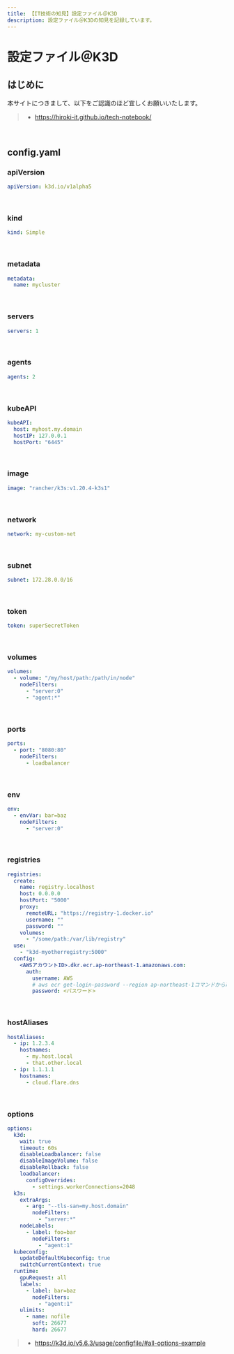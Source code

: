 ```yaml
---
title: 【IT技術の知見】設定ファイル＠K3D
description: 設定ファイル＠K3Dの知見を記録しています。
---
```


# 設定ファイル＠K3D

## はじめに

本サイトにつきまして、以下をご認識のほど宜しくお願いいたします。

> - https://hiroki-it.github.io/tech-notebook/

<br>

## config.yaml

### apiVersion

```yaml
apiVersion: k3d.io/v1alpha5
```

<br>

### kind

```yaml
kind: Simple
```

<br>

### metadata

```yaml
metadata:
  name: mycluster
```

<br>

### servers

```yaml
servers: 1
```

<br>

### agents

```yaml
agents: 2
```

<br>

### kubeAPI

```yaml
kubeAPI:
  host: myhost.my.domain
  hostIP: 127.0.0.1
  hostPort: "6445"
```

<br>

### image

```yaml
image: "rancher/k3s:v1.20.4-k3s1"
```

<br>

### network

```yaml
network: my-custom-net
```

<br>

### subnet

```yaml
subnet: 172.28.0.0/16
```

<br>

### token

```yaml
token: superSecretToken
```

<br>

### volumes

```yaml
volumes:
  - volume: "/my/host/path:/path/in/node"
    nodeFilters:
      - "server:0"
      - "agent:*"
```

<br>

### ports

```yaml
ports:
  - port: "8080:80"
    nodeFilters:
      - loadbalancer
```

<br>

### env

```yaml
env:
  - envVar: bar=baz
    nodeFilters:
      - "server:0"
```

<br>

### registries

```yaml
registries:
  create:
    name: registry.localhost
    host: 0.0.0.0
    hostPort: "5000"
    proxy:
      remoteURL: "https://registry-1.docker.io"
      username: ""
      password: ""
    volumes:
      - "/some/path:/var/lib/registry"
  use:
    - "k3d-myotherregistry:5000"
  config:
    <AWSアカウントID>.dkr.ecr.ap-northeast-1.amazonaws.com:
      auth:
        username: AWS
        # aws ecr get-login-password --region ap-northeast-1コマンドから取得したパスワード
        password: <パスワード>
```

<br>

### hostAliases

```yaml
hostAliases:
  - ip: 1.2.3.4
    hostnames:
      - my.host.local
      - that.other.local
  - ip: 1.1.1.1
    hostnames:
      - cloud.flare.dns
```

<br>

### options

```yaml
options:
  k3d:
    wait: true
    timeout: 60s
    disableLoadbalancer: false
    disableImageVolume: false
    disableRollback: false
    loadbalancer:
      configOverrides:
        - settings.workerConnections=2048
  k3s:
    extraArgs:
      - arg: "--tls-san=my.host.domain"
        nodeFilters:
          - "server:*"
    nodeLabels:
      - label: foo=bar
        nodeFilters:
          - "agent:1"
  kubeconfig:
    updateDefaultKubeconfig: true
    switchCurrentContext: true
  runtime:
    gpuRequest: all
    labels:
      - label: bar=baz
        nodeFilters:
          - "agent:1"
    ulimits:
      - name: nofile
        soft: 26677
        hard: 26677
```

> - https://k3d.io/v5.6.3/usage/configfile/#all-options-example

<br>
